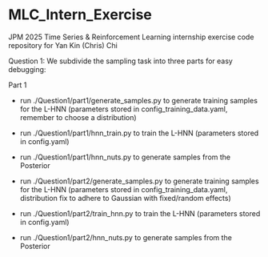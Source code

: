 # MLC_Intern_Exercise

JPM 2025 Time Series & Reinforcement Learning internship exercise code repository for Yan Kin (Chris) Chi


Question 1:
We subdivide the sampling task into three parts for easy debugging:

Part 1
- run ./Question1/part1/generate_samples.py to generate training samples for the L-HNN (parameters stored in config_training_data.yaml, remember to choose a distribution)
- run ./Question1/part1/hnn_train.py to train the L-HNN (parameters stored in config.yaml)
- run ./Question1/part1/hnn_nuts.py to generate samples from the Posterior


- run ./Question1/part2/generate_samples.py to generate training samples for the L-HNN (parameters stored in config_training_data.yaml, distribution fix to adhere to Gaussian with fixed/random effects)
- run ./Question1/part2/train_hnn.py to train the L-HNN (parameters stored in config.yaml)
- run ./Question1/part2/hnn_nuts.py to generate samples from the Posterior
